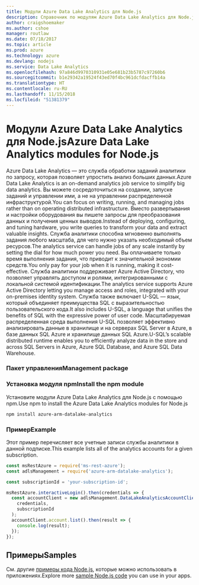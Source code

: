 ```yaml
---
title: Модули Azure Data Lake Analytics для Node.js
description: Справочник по модулям Azure Data Lake Analytics для Node.js
author: craigshoemaker
ms.author: cshoe
manager: routlaw
ms.date: 07/18/2017
ms.topic: article
ms.prod: azure
ms.technology: azure
ms.devlang: nodejs
ms.service: Data Lake Analytics
ms.openlocfilehash: 97a846d9970310931e05e681b23b5787c97260b6
ms.sourcegitcommit: b1e29342a19524f43ed70f4bc961dcfdacffb14a
ms.translationtype: HT
ms.contentlocale: ru-RU
ms.lasthandoff: 11/15/2018
ms.locfileid: "51381379"
---
```

# <a name="azure-data-lake-analytics-modules-for-nodejs"></a><span data-ttu-id="65d27-103">Модули Azure Data Lake Analytics для Node.js</span><span class="sxs-lookup"><span data-stu-id="65d27-103">Azure Data Lake Analytics modules for Node.js</span></span>

<span data-ttu-id="65d27-104">Azure Data Lake Analytics — это служба обработки заданий аналитики по запросу, которая позволяет упростить анализ больших данных.</span><span class="sxs-lookup"><span data-stu-id="65d27-104">Azure Data Lake Analytics is an on-demand analytics job service to simplify big data analytics.</span></span> <span data-ttu-id="65d27-105">Вы можете сосредоточиться на создании, запуске заданий и управлении ими, а не на управлении распределенной инфраструктурой.</span><span class="sxs-lookup"><span data-stu-id="65d27-105">You can focus on writing, running, and managing jobs rather than on operating distributed infrastructure.</span></span> <span data-ttu-id="65d27-106">Вместо развертывания и настройки оборудования вы пишете запросы для преобразования данных и получения ценных выводов.</span><span class="sxs-lookup"><span data-stu-id="65d27-106">Instead of deploying, configuring, and tuning hardware, you write queries to transform your data and extract valuable insights.</span></span> <span data-ttu-id="65d27-107">Служба аналитики способна мгновенно выполнять задания любого масштаба, для чего нужно указать необходимый объем ресурсов.</span><span class="sxs-lookup"><span data-stu-id="65d27-107">The analytics service can handle jobs of any scale instantly by setting the dial for how much power you need.</span></span> <span data-ttu-id="65d27-108">Вы оплачиваете только время выполнения задания, что приводит к значительной экономии средств.</span><span class="sxs-lookup"><span data-stu-id="65d27-108">You only pay for your job when it is running, making it cost-effective.</span></span> <span data-ttu-id="65d27-109">Служба аналитики поддерживает Azure Active Directory, что позволяет управлять доступом и ролями, интегрированными с локальной системой идентификации.</span><span class="sxs-lookup"><span data-stu-id="65d27-109">The analytics service supports Azure Active Directory letting you manage access and roles, integrated with your on-premises identity system.</span></span> <span data-ttu-id="65d27-110">Служба также включает U-SQL — язык, который объединяет преимущества SQL с выразительностью пользовательского кода.</span><span class="sxs-lookup"><span data-stu-id="65d27-110">It also includes U-SQL, a language that unifies the benefits of SQL with the expressive power of user code.</span></span> <span data-ttu-id="65d27-111">Масштабируемая распределенная среда выполнения U-SQL позволяет эффективно анализировать данные в хранилище и на серверах SQL Server в Azure, в базе данных SQL Azure и хранилище данных SQL Azure.</span><span class="sxs-lookup"><span data-stu-id="65d27-111">U-SQL’s scalable distributed runtime enables you to efficiently analyze data in the store and across SQL Servers in Azure, Azure SQL Database, and Azure SQL Data Warehouse.</span></span>

### <a name="management-package"></a><span data-ttu-id="65d27-112">Пакет управления</span><span class="sxs-lookup"><span data-stu-id="65d27-112">Management package</span></span>

### <a name="install-the-npm-module"></a><span data-ttu-id="65d27-113">Установка модуля npm</span><span class="sxs-lookup"><span data-stu-id="65d27-113">Install the npm module</span></span>

<span data-ttu-id="65d27-114">Установите модули Azure Data Lake Analytics для Node.js с помощью npm.</span><span class="sxs-lookup"><span data-stu-id="65d27-114">Use npm to install the Azure Data Lake Analytics modules for Node.js</span></span>

```bash
npm install azure-arm-datalake-analytics
```

### <a name="example"></a><span data-ttu-id="65d27-115">Пример</span><span class="sxs-lookup"><span data-stu-id="65d27-115">Example</span></span>

<span data-ttu-id="65d27-116">Этот пример перечисляет все учетные записи службы аналитики в данной подписке.</span><span class="sxs-lookup"><span data-stu-id="65d27-116">This example lists all of the analytics accounts for a given subscription.</span></span>

```javascript
const msRestAzure = require('ms-rest-azure');
const adlsManagement = require('azure-arm-datalake-analytics');

const subscriptionId = 'your-subscription-id';

msRestAzure.interactiveLogin().then(credentials => {
  const accountClient = new adlsManagement.DataLakeAnalyticsAccountClient(
    credentials,
    subscriptionId
  );
  accountClient.account.list().then(result => {
    console.log(result);
  });
});
```

## <a name="samples"></a><span data-ttu-id="65d27-117">Примеры</span><span class="sxs-lookup"><span data-stu-id="65d27-117">Samples</span></span>

<span data-ttu-id="65d27-118">См. другие [примеры кода Node.js](https://azure.microsoft.com/resources/samples/?platform=nodejs), которые можно использовать в приложениях.</span><span class="sxs-lookup"><span data-stu-id="65d27-118">Explore more [sample Node.js code](https://azure.microsoft.com/resources/samples/?platform=nodejs) you can use in your apps.</span></span>

